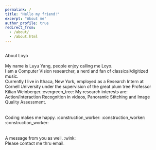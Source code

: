 ```yaml
---
permalink: /
title: "Hello my friend!"
excerpt: "About me"
author_profile: true
redirect_from: 
  - /about/
  - /about.html
---
```

<br>
About Loyo
<br>
<br>
My name is Luyu Yang, people enjoy calling me Loyo.
<br>
I am a Computer Vision researcher, a nerd and fan of classical/digitized music.
<br>
Currently I live in Ithaca, New York, employed as a Research Intern at Cornell University under the supervision of the great plum tree Professor Kilian Weinberger.:evergreen_tree: My research interests are: Action/Interaction Recognition in videos, Panoramic Stitching and
Image Quality Assessment.
<br>
<br>
<br>
Coding makes me happy.
:construction_worker:
:construction_worker:
:construction_worker:
<br>
<br>
<br>
A message from you as well.
:wink:
<br>
Please contact me thru email.
